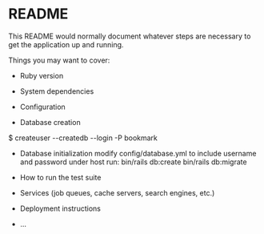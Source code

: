 # README

This README would normally document whatever steps are necessary to get the
application up and running.

Things you may want to cover:

* Ruby version

* System dependencies

* Configuration

* Database creation

$ createuser --createdb --login -P bookmark

* Database initialization
modify config/database.yml to include username and password under host
run:
bin/rails db:create
bin/rails db:migrate
* How to run the test suite

* Services (job queues, cache servers, search engines, etc.)

* Deployment instructions

* ...
